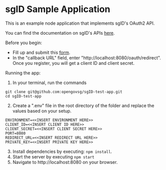 # sgID Sample Application

This is an example node application that implements sgID's OAuth2 API.

You can find the documentation on sgID's APIs [here](https://app.swaggerhub.com/apis-docs/ogp/sgID/1.0.0).

Before you begin:

* Fill up and submit this [form](https://form.gov.sg/5d6642c12efdae00125764b1). 
* In the "callback URL" field, enter "http://localhost:8080/oauth/redirect". Once you register, you will get a client ID and client secret.

Running the app:

1. In your terminal, run the commands 
```
git clone git@github.com:opengovsg/sgID-test-app.git
cd sgID-test-app
```
2. Create a ".env" file in the root directory of the folder and replace the values based on your setup. 
```
ENVIRONMENT=<<INSERT ENVIRONMENT HERE>>
CLIENT_ID=<<INSERT CLIENT ID HERE>>
CLIENT_SECRET=<<INSERT CLIENT SECRET HERE>>
PORT=8080
REDIRECT_URL=<<INSERT REDIRECT URL HERE>>
PRIVATE_KEY=<<INSERT PRIVATE KEY HERE>>
```

3. Install dependencies by executing: `npm install`.
4. Start the server by executing `npm start`
5. Navigate to http://localhost:8080 on your browser.


